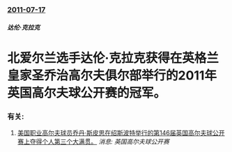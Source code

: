 ### [2011-07-17](/news/2011/07/17/index.md)

##### 达伦·克拉克
# 北爱尔兰选手达伦·克拉克获得在英格兰皇家圣乔治高尔夫俱尔部举行的2011年英国高尔夫球公开赛的冠军。




### 有关:

1. [美国职业高尔夫球员乔丹·斯皮思在绍斯波特举行的第146届英国高尔夫球公开赛上夺得个人第三个大满贯。](/zh/news/2017/07/22/美国职业高尔夫球员乔丹-斯皮思在绍斯波特举行的第146届英国高尔夫球公开赛上夺得个人第三个大满贯.md) _消息: 英国高尔夫球公开赛_
